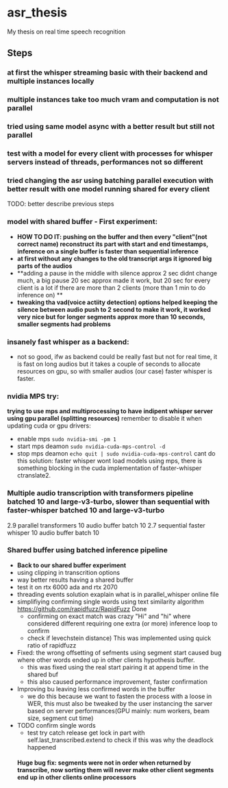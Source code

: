 # asr_thesis
My thesis on real time speech recognition

## Steps 

### at first the whisper streaming basic with their backend and multiple instances locally  

### multiple instances take too much vram and computation is not parallel 

### tried using same model async with a better result but still not parallel 

### test with a model for every client with processes for whisper servers instead of threads, performances not so different 

### tried changing the asr using batching parallel execution with better result with one model running shared for every client

TODO: better describe previous steps 
### model with shared buffer - First experiment:
- **HOW TO DO IT: pushing on the buffer and then every "client"(not correct name) reconstruct its part with start and end timestamps, inference on a single buffer is faster than sequential inference**
- **at first without any changes to the old transcript args it ignored big parts of the audios**
- **adding a pause in the middle with silence approx 2 sec didnt change much, a big pause 20 sec approx made it work, but 20 sec for every client is a lot if there are more than 2 clients (more than 1 min to do inference on) **
- **tweaking tha vad(voice actiity detection) options helped keeping the silence between audio push to 2 second to make it work, it worked very nice but for longer segments approx more than 10 seconds, smaller segments had problems**

### insanely fast whisper as a backend: 
- not so good, ifw as backend could be really fast but not for real time, it is fast on long audios but it takes a couple of seconds to allocate resources on gpu, so with smaller audios (our case) faster whisper is faster. 

### nvidia MPS try:
**trying to use mps and multiprocessing to have indipent whisper server using gpu parallel (splitting resources)**
remember to disable it when updating cuda or gpu drivers:
  - enable mps ```sudo nvidia-smi -pm 1```   
  - start mps deamon ```sudo nvidia-cuda-mps-control -d``` 
  - stop mps deamon ```echo quit | sudo nvidia-cuda-mps-control```
cant do this solution: faster whisper wont load models using mps, there is something blocking in the cuda implementation of faster-whisper ctranslate2.

### Multiple audio transcription with transformers pipeline batched 10 and large-v3-turbo, slower than sequential with faster-whisper batched 10 and large-v3-turbo
2.9 parallel transformers 10 audio buffer batch 10
2.7 sequential faster whisper 10 audio buffer batch 10

### Shared buffer using batched inference pipeline
- **Back to our shared buffer experiment**
- using clipping in transcrition options
- way better results having a shared buffer
- test it on rtx 6000 ada and rtx 2070
- threading events solution exaplain what is in parallel_whisper online file 
- simplifiying confirming single words using text similarity algorithm https://github.com/rapidfuzz/RapidFuzz Done
  - confirming on exact match was crazy "Hi" and "hi" where considered different requiring one extra (or more) inference loop to confirm 
  - check if levechstein distance) This was implemented using quick ratio of rapidfuzz
- Fixed: the wrong offsetting of sefments using segment start caused bug where other words ended up in other clients hypothesis buffer.
  - this was fixed using the real start pairing it at append time in the shared buf
  - this also caused performance improvement, faster confirmation
- Improving bu leaving less confirmed words in the buffer
  - we do this because we want to fasten the process with a loose in WER, this must also be tweaked by the user instancing the sarver based on server performances(GPU mainly: num workers, beam size, segment cut time) 
- TODO confirm single words
  -  test try catch release get lock in part with self.last_transcribed.extend to check if this was why the deadlock happened 
  #### Huge bug fix: segments were not in order when returned by transcribe, now sorting them will never make other client segments end up in other clients online processors 

